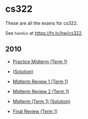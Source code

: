 # cs322

These are all the exams for cs322.

See `handin` at https://fn.lc/hw/cs322.



## 2010


* [Practice Midterm (Term 1)](/static/exams/cs322/2010/cs322-2010-t1-practice-midterm.pdf)

* [(Solution)](/static/exams/cs322/2010/cs322-2010-t1-practice-midterm-solution.pdf)

* [Midterm Review 1 (Term 1)](/static/exams/cs322/2010/cs322-2010-t1-review1-midterm.pdf)

* [Midterm Review 2 (Term 1)](/static/exams/cs322/2010/cs322-2010-t1-review2-midterm.pdf)

* [Midterm (Term 1) (Solution)](/static/exams/cs322/2010/cs322-2010-t1-midterm-solution.pdf)

* [Final Review (Term 1)](/static/exams/cs322/2010/cs322-2010-t1-review-final.pdf)


